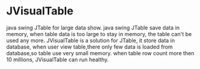 # JVisualTable
java swing JTable for large data show.
java swing JTable save data in memory, when table data is too large to stay in memory, the table can't be used any more.
JVisualTable is a solution for JTable,  it store data in database, when user view table,there only few data is loaded from database,so table use very small memory. when table row count more then 10 millions, JVisualTable can run healthy.
